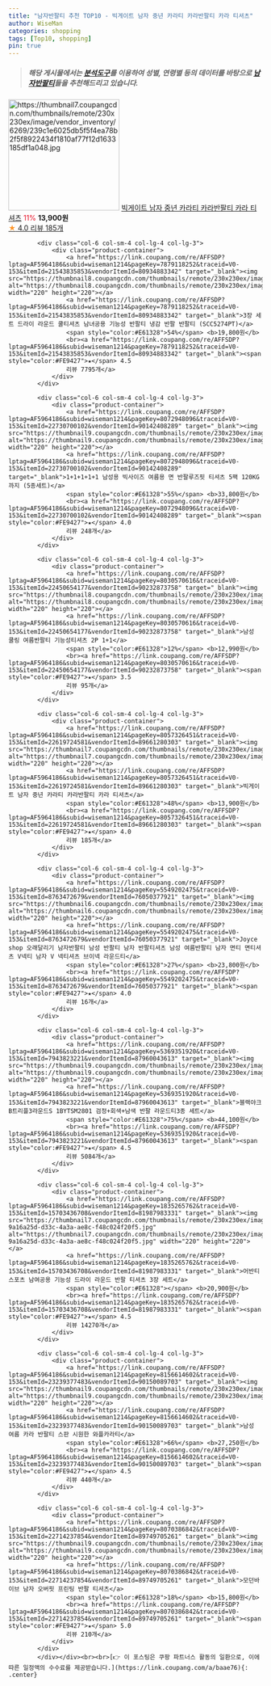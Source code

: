 ```yaml
---
title: "남자반팔티 추천 TOP10 - 빅게이트 남자 중년 카라티 카라반팔티 카라 티셔츠"
author: WiseMan
categories: shopping
tags: [Top10, shopping]
pin: true
---
```


> ##### 해당 게시물에서는 [**분석도구**](https://itemscout.io/)를 이용하여 **성별**, **연령별** 등의 데이터를 바탕으로 [**남자반팔티**](https://link.coupang.com/a/baae76)들을 추천해드리고 있습니다.
<div class="container"><div class="row">
            <div class="col-6 col-sm-4 col-lg-4 col-lg-3">
                <div class="product-container">
                    <a href="https://link.coupang.com/re/AFFSDP?lptag=AF5964186&subid=wiseman1214&pageKey=8057326451&traceid=V0-153&itemId=22619724596&vendorItemId=89661280271" target="_blank"><img src="https://thumbnail7.coupangcdn.com/thumbnails/remote/230x230ex/image/vendor_inventory/6269/239c1e6025db5f5f4ea78b2f5f8922434f1810af77f12d1633185df1a048.jpg" alt="https://thumbnail7.coupangcdn.com/thumbnails/remote/230x230ex/image/vendor_inventory/6269/239c1e6025db5f5f4ea78b2f5f8922434f1810af77f12d1633185df1a048.jpg" width="220" height="220"></a>
                    <a href="https://link.coupang.com/re/AFFSDP?lptag=AF5964186&subid=wiseman1214&pageKey=8057326451&traceid=V0-153&itemId=22619724596&vendorItemId=89661280271" target="_blank">빅게이트 남자 중년 카라티 카라반팔티 카라 티셔츠</a>
                    <span style="color:#E61328">11%</span> <b>13,900원</b>
                    <br><a href="https://link.coupang.com/re/AFFSDP?lptag=AF5964186&subid=wiseman1214&pageKey=8057326451&traceid=V0-153&itemId=22619724596&vendorItemId=89661280271" target="_blank"><span style="color:#FE9427">★</span> 4.0
                    리뷰 185개</a>
                </div>
            </div>
            
            <div class="col-6 col-sm-4 col-lg-4 col-lg-3">
                <div class="product-container">
                    <a href="https://link.coupang.com/re/AFFSDP?lptag=AF5964186&subid=wiseman1214&pageKey=7879118252&traceid=V0-153&itemId=21543835853&vendorItemId=80934883342" target="_blank"><img src="https://thumbnail8.coupangcdn.com/thumbnails/remote/230x230ex/image/vendor_inventory/4014/c6bd7d0f4d38700aa45f483235583a6ff4fed63887b6b6a17abb4509de07.jpg" alt="https://thumbnail8.coupangcdn.com/thumbnails/remote/230x230ex/image/vendor_inventory/4014/c6bd7d0f4d38700aa45f483235583a6ff4fed63887b6b6a17abb4509de07.jpg" width="220" height="220"></a>
                    <a href="https://link.coupang.com/re/AFFSDP?lptag=AF5964186&subid=wiseman1214&pageKey=7879118252&traceid=V0-153&itemId=21543835853&vendorItemId=80934883342" target="_blank">3장 세트 드라이 라운드 쿨티셔츠 남녀공용 기능성 반팔티 냉감 반팔 반팔티 (SCC5274PT)</a>
                    <span style="color:#E61328">54%</span> <b>19,800원</b>
                    <br><a href="https://link.coupang.com/re/AFFSDP?lptag=AF5964186&subid=wiseman1214&pageKey=7879118252&traceid=V0-153&itemId=21543835853&vendorItemId=80934883342" target="_blank"><span style="color:#FE9427">★</span> 4.5
                    리뷰 7795개</a>
                </div>
            </div>
            
            <div class="col-6 col-sm-4 col-lg-4 col-lg-3">
                <div class="product-container">
                    <a href="https://link.coupang.com/re/AFFSDP?lptag=AF5964186&subid=wiseman1214&pageKey=8072948096&traceid=V0-153&itemId=22730700102&vendorItemId=90142408289" target="_blank"><img src="https://thumbnail9.coupangcdn.com/thumbnails/remote/230x230ex/image/vendor_inventory/2d98/2c0eba39def7962af826a400da9e31859664a667bbfa0ac674f8186b2213.jpg" alt="https://thumbnail9.coupangcdn.com/thumbnails/remote/230x230ex/image/vendor_inventory/2d98/2c0eba39def7962af826a400da9e31859664a667bbfa0ac674f8186b2213.jpg" width="220" height="220"></a>
                    <a href="https://link.coupang.com/re/AFFSDP?lptag=AF5964186&subid=wiseman1214&pageKey=8072948096&traceid=V0-153&itemId=22730700102&vendorItemId=90142408289" target="_blank">1+1+1+1+1 남성용 빅사이즈 여름용 면 반팔루즈핏 티셔츠 5팩 120KG까지 (5종세트)</a>
                    <span style="color:#E61328">55%</span> <b>33,800원</b>
                    <br><a href="https://link.coupang.com/re/AFFSDP?lptag=AF5964186&subid=wiseman1214&pageKey=8072948096&traceid=V0-153&itemId=22730700102&vendorItemId=90142408289" target="_blank"><span style="color:#FE9427">★</span> 4.0
                    리뷰 248개</a>
                </div>
            </div>
            
            <div class="col-6 col-sm-4 col-lg-4 col-lg-3">
                <div class="product-container">
                    <a href="https://link.coupang.com/re/AFFSDP?lptag=AF5964186&subid=wiseman1214&pageKey=8030570616&traceid=V0-153&itemId=22450654177&vendorItemId=90232873758" target="_blank"><img src="https://thumbnail8.coupangcdn.com/thumbnails/remote/230x230ex/image/vendor_inventory/343e/24e59043e879ce38442bb03c5d1e3e687617252dc8bfcd278f020cf70409.png" alt="https://thumbnail8.coupangcdn.com/thumbnails/remote/230x230ex/image/vendor_inventory/343e/24e59043e879ce38442bb03c5d1e3e687617252dc8bfcd278f020cf70409.png" width="220" height="220"></a>
                    <a href="https://link.coupang.com/re/AFFSDP?lptag=AF5964186&subid=wiseman1214&pageKey=8030570616&traceid=V0-153&itemId=22450654177&vendorItemId=90232873758" target="_blank">남성 쿨링 여름반팔티 기능성티셔츠 2P 1+1</a>
                    <span style="color:#E61328">12%</span> <b>12,990원</b>
                    <br><a href="https://link.coupang.com/re/AFFSDP?lptag=AF5964186&subid=wiseman1214&pageKey=8030570616&traceid=V0-153&itemId=22450654177&vendorItemId=90232873758" target="_blank"><span style="color:#FE9427">★</span> 3.5
                    리뷰 95개</a>
                </div>
            </div>
            
            <div class="col-6 col-sm-4 col-lg-4 col-lg-3">
                <div class="product-container">
                    <a href="https://link.coupang.com/re/AFFSDP?lptag=AF5964186&subid=wiseman1214&pageKey=8057326451&traceid=V0-153&itemId=22619724581&vendorItemId=89661280303" target="_blank"><img src="https://thumbnail7.coupangcdn.com/thumbnails/remote/230x230ex/image/vendor_inventory/8336/f2048d0c64a0b49e964a71ae2082e4e6aaec82ae23870e173f3a7df051f7.jpg" alt="https://thumbnail7.coupangcdn.com/thumbnails/remote/230x230ex/image/vendor_inventory/8336/f2048d0c64a0b49e964a71ae2082e4e6aaec82ae23870e173f3a7df051f7.jpg" width="220" height="220"></a>
                    <a href="https://link.coupang.com/re/AFFSDP?lptag=AF5964186&subid=wiseman1214&pageKey=8057326451&traceid=V0-153&itemId=22619724581&vendorItemId=89661280303" target="_blank">빅게이트 남자 중년 카라티 카라반팔티 카라 티셔츠</a>
                    <span style="color:#E61328">48%</span> <b>13,900원</b>
                    <br><a href="https://link.coupang.com/re/AFFSDP?lptag=AF5964186&subid=wiseman1214&pageKey=8057326451&traceid=V0-153&itemId=22619724581&vendorItemId=89661280303" target="_blank"><span style="color:#FE9427">★</span> 4.0
                    리뷰 185개</a>
                </div>
            </div>
            
            <div class="col-6 col-sm-4 col-lg-4 col-lg-3">
                <div class="product-container">
                    <a href="https://link.coupang.com/re/AFFSDP?lptag=AF5964186&subid=wiseman1214&pageKey=5549202475&traceid=V0-153&itemId=8763472679&vendorItemId=76050377921" target="_blank"><img src="https://thumbnail6.coupangcdn.com/thumbnails/remote/230x230ex/image/vendor_inventory/af71/e18df778c4285443275127bd1b541d520313325700acb32047be0b0113f3.jpg" alt="https://thumbnail6.coupangcdn.com/thumbnails/remote/230x230ex/image/vendor_inventory/af71/e18df778c4285443275127bd1b541d520313325700acb32047be0b0113f3.jpg" width="220" height="220"></a>
                    <a href="https://link.coupang.com/re/AFFSDP?lptag=AF5964186&subid=wiseman1214&pageKey=5549202475&traceid=V0-153&itemId=8763472679&vendorItemId=76050377921" target="_blank">Joyce shop 오래달리기 남자반팔티 남성 반팔티 남자 반팔티셔츠 남성 여름반팔티 남자 면티 면티셔츠 V넥티 남자 V 넥티셔츠 브이넥 라운드티</a>
                    <span style="color:#E61328">27%</span> <b>23,800원</b>
                    <br><a href="https://link.coupang.com/re/AFFSDP?lptag=AF5964186&subid=wiseman1214&pageKey=5549202475&traceid=V0-153&itemId=8763472679&vendorItemId=76050377921" target="_blank"><span style="color:#FE9427">★</span> 4.0
                    리뷰 16개</a>
                </div>
            </div>
            
            <div class="col-6 col-sm-4 col-lg-4 col-lg-3">
                <div class="product-container">
                    <a href="https://link.coupang.com/re/AFFSDP?lptag=AF5964186&subid=wiseman1214&pageKey=5369351920&traceid=V0-153&itemId=7943823221&vendorItemId=87960043613" target="_blank"><img src="https://thumbnail9.coupangcdn.com/thumbnails/remote/230x230ex/image/vendor_inventory/0527/bf2d486993f0daed21007729981af691769bcccf5164621f08a796dccef4.png" alt="https://thumbnail9.coupangcdn.com/thumbnails/remote/230x230ex/image/vendor_inventory/0527/bf2d486993f0daed21007729981af691769bcccf5164621f08a796dccef4.png" width="220" height="220"></a>
                    <a href="https://link.coupang.com/re/AFFSDP?lptag=AF5964186&subid=wiseman1214&pageKey=5369351920&traceid=V0-153&itemId=7943823221&vendorItemId=87960043613" target="_blank">블랙야크 B트리플3라운드S 1BYTSM2801 검정+회색+남색 반팔 라운드티3종 세트</a>
                    <span style="color:#E61328">75%</span> <b>44,100원</b>
                    <br><a href="https://link.coupang.com/re/AFFSDP?lptag=AF5964186&subid=wiseman1214&pageKey=5369351920&traceid=V0-153&itemId=7943823221&vendorItemId=87960043613" target="_blank"><span style="color:#FE9427">★</span> 4.5
                    리뷰 5084개</a>
                </div>
            </div>
            
            <div class="col-6 col-sm-4 col-lg-4 col-lg-3">
                <div class="product-container">
                    <a href="https://link.coupang.com/re/AFFSDP?lptag=AF5964186&subid=wiseman1214&pageKey=1835265762&traceid=V0-153&itemId=15703436708&vendorItemId=81987983331" target="_blank"><img src="https://thumbnail7.coupangcdn.com/thumbnails/remote/230x230ex/image/retail/images/1089994162331309-9a16a25d-d33c-4a3a-ae8c-f48c024f20f5.jpg" alt="https://thumbnail7.coupangcdn.com/thumbnails/remote/230x230ex/image/retail/images/1089994162331309-9a16a25d-d33c-4a3a-ae8c-f48c024f20f5.jpg" width="220" height="220"></a>
                    <a href="https://link.coupang.com/re/AFFSDP?lptag=AF5964186&subid=wiseman1214&pageKey=1835265762&traceid=V0-153&itemId=15703436708&vendorItemId=81987983331" target="_blank">어반티 스포츠 남여공용 기능성 드라이 라운드 반팔 티셔츠 3장 세트</a>
                    <span style="color:#E61328"></span> <b>20,900원</b>
                    <br><a href="https://link.coupang.com/re/AFFSDP?lptag=AF5964186&subid=wiseman1214&pageKey=1835265762&traceid=V0-153&itemId=15703436708&vendorItemId=81987983331" target="_blank"><span style="color:#FE9427">★</span> 4.5
                    리뷰 14270개</a>
                </div>
            </div>
            
            <div class="col-6 col-sm-4 col-lg-4 col-lg-3">
                <div class="product-container">
                    <a href="https://link.coupang.com/re/AFFSDP?lptag=AF5964186&subid=wiseman1214&pageKey=8156614602&traceid=V0-153&itemId=23239377483&vendorItemId=90150089703" target="_blank"><img src="https://thumbnail9.coupangcdn.com/thumbnails/remote/230x230ex/image/vendor_inventory/8283/8836912b56d5568435fefca4a14c2622fdcf9374a3e78906f599a8b48a6e.jpg" alt="https://thumbnail9.coupangcdn.com/thumbnails/remote/230x230ex/image/vendor_inventory/8283/8836912b56d5568435fefca4a14c2622fdcf9374a3e78906f599a8b48a6e.jpg" width="220" height="220"></a>
                    <a href="https://link.coupang.com/re/AFFSDP?lptag=AF5964186&subid=wiseman1214&pageKey=8156614602&traceid=V0-153&itemId=23239377483&vendorItemId=90150089703" target="_blank">남성 여름 카라 반팔티 스판 시원한 와플카라티</a>
                    <span style="color:#E61328">66%</span> <b>27,250원</b>
                    <br><a href="https://link.coupang.com/re/AFFSDP?lptag=AF5964186&subid=wiseman1214&pageKey=8156614602&traceid=V0-153&itemId=23239377483&vendorItemId=90150089703" target="_blank"><span style="color:#FE9427">★</span> 4.5
                    리뷰 440개</a>
                </div>
            </div>
            
            <div class="col-6 col-sm-4 col-lg-4 col-lg-3">
                <div class="product-container">
                    <a href="https://link.coupang.com/re/AFFSDP?lptag=AF5964186&subid=wiseman1214&pageKey=8070386842&traceid=V0-153&itemId=22714237854&vendorItemId=89749705261" target="_blank"><img src="https://thumbnail9.coupangcdn.com/thumbnails/remote/230x230ex/image/vendor_inventory/56eb/4de3f3b8994a58af24c5c1286ce24bb4791c68841ef2f2abb5df9d855975.jpg" alt="https://thumbnail9.coupangcdn.com/thumbnails/remote/230x230ex/image/vendor_inventory/56eb/4de3f3b8994a58af24c5c1286ce24bb4791c68841ef2f2abb5df9d855975.jpg" width="220" height="220"></a>
                    <a href="https://link.coupang.com/re/AFFSDP?lptag=AF5964186&subid=wiseman1214&pageKey=8070386842&traceid=V0-153&itemId=22714237854&vendorItemId=89749705261" target="_blank">모던바이브 남자 오버핏 프린팅 반팔 티셔츠</a>
                    <span style="color:#E61328">18%</span> <b>15,800원</b>
                    <br><a href="https://link.coupang.com/re/AFFSDP?lptag=AF5964186&subid=wiseman1214&pageKey=8070386842&traceid=V0-153&itemId=22714237854&vendorItemId=89749705261" target="_blank"><span style="color:#FE9427">★</span> 5.0
                    리뷰 210개</a>
                </div>
            </div>
            </div></div><br><br>[👉 이 포스팅은 쿠팡 파트너스 활동의 일환으로, 이에 따른 일정액의 수수료를 제공받습니다.](https://link.coupang.com/a/baae76){: .center}